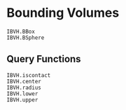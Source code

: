 # Bounding Volumes

```@docs
IBVH.BBox
IBVH.BSphere
```

## Query Functions

```@docs
IBVH.iscontact
IBVH.center
IBVH.radius
IBVH.lower
IBVH.upper
```
